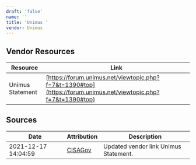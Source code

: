 ```yaml
---
draft: 'false'
name: ''
title: 'Unimus '
vendor: Unimus
---
```


## Vendor Resources
| Resource | Link |
| --- | --- |
| Unimus Statement | [https://forum.unimus.net/viewtopic.php?f=7&t=1390#top](https://forum.unimus.net/viewtopic.php?f=7&t=1390#top) |



## Sources
| Date | Attribution | Description |
| --- | --- | --- |
| 2021-12-17 14:04:59 | [CISAGov](https://raw.githubusercontent.com/cisagov/log4j-affected-db/develop/README.md) | Updated vendor link Unimus Statement.  |
